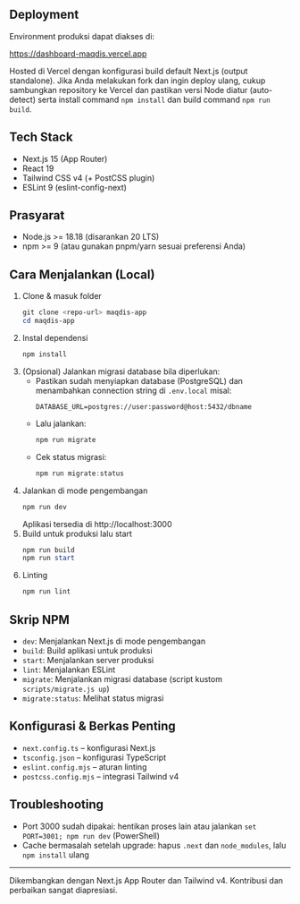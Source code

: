 ## Deployment

Environment produksi dapat diakses di:

https://dashboard-maqdis.vercel.app

Hosted di Vercel dengan konfigurasi build default Next.js (output standalone). Jika Anda melakukan fork dan ingin deploy ulang, cukup sambungkan repository ke Vercel dan pastikan versi Node diatur (auto-detect) serta install command `npm install` dan build command `npm run build`.

## Tech Stack

- Next.js 15 (App Router)
- React 19
- Tailwind CSS v4 (+ PostCSS plugin)
- ESLint 9 (eslint-config-next)

## Prasyarat

- Node.js >= 18.18 (disarankan 20 LTS)
- npm >= 9 (atau gunakan pnpm/yarn sesuai preferensi Anda)

## Cara Menjalankan (Local)

1. Clone & masuk folder
	```powershell
	git clone <repo-url> maqdis-app
	cd maqdis-app
	```
2. Instal dependensi
	```powershell
	npm install
	```
3. (Opsional) Jalankan migrasi database bila diperlukan:
	- Pastikan sudah menyiapkan database (PostgreSQL) dan menambahkan connection string di `.env.local` misal:
	  ```env
	  DATABASE_URL=postgres://user:password@host:5432/dbname
	  ```
	- Lalu jalankan:
	  ```powershell
	  npm run migrate
	  ```
	- Cek status migrasi:
	  ```powershell
	  npm run migrate:status
	  ```
4. Jalankan di mode pengembangan
	```powershell
	npm run dev
	```
	Aplikasi tersedia di http://localhost:3000
5. Build untuk produksi lalu start
	```powershell
	npm run build
	npm run start
	```
6. Linting
	```powershell
	npm run lint
	```

## Skrip NPM

- `dev`: Menjalankan Next.js di mode pengembangan
- `build`: Build aplikasi untuk produksi
- `start`: Menjalankan server produksi
- `lint`: Menjalankan ESLint
- `migrate`: Menjalankan migrasi database (script kustom `scripts/migrate.js up`)
- `migrate:status`: Melihat status migrasi

## Konfigurasi & Berkas Penting

- `next.config.ts` – konfigurasi Next.js
- `tsconfig.json` – konfigurasi TypeScript
- `eslint.config.mjs` – aturan linting
- `postcss.config.mjs` – integrasi Tailwind v4

## Troubleshooting

- Port 3000 sudah dipakai: hentikan proses lain atau jalankan `set PORT=3001; npm run dev` (PowerShell)
- Cache bermasalah setelah upgrade: hapus `.next` dan `node_modules`, lalu `npm install` ulang

---

Dikembangkan dengan Next.js App Router dan Tailwind v4. Kontribusi dan perbaikan sangat diapresiasi.
